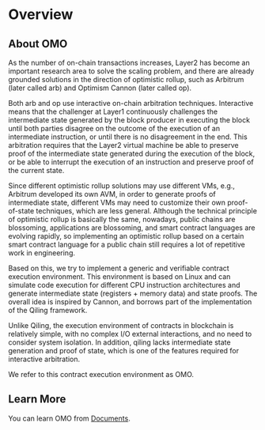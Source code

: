 Overview
===

## About OMO

As the number of on-chain transactions increases, Layer2 has become an important research area to solve the scaling problem, and there are already grounded solutions in the direction of optimistic rollup, such as Arbitrum (later called arb) and Optimism Cannon (later called op).

Both arb and op use interactive on-chain arbitration techniques. Interactive means that the challenger at Layer1 continuously challenges the intermediate state generated by the block producer in executing the block until both parties disagree on the outcome of the execution of an intermediate instruction, or until there is no disagreement in the end. This arbitration requires that the Layer2 virtual machine be able to preserve proof of the intermediate state generated during the execution of the block, or be able to interrupt the execution of an instruction and preserve proof of the current state.

Since different optimistic rollup solutions may use different VMs, e.g., Arbitrum developed its own AVM, in order to generate proofs of intermediate state, different VMs may need to customize their own proof-of-state techniques, which are less general. Although the technical principle of optimistic rollup is basically the same, nowadays, public chains are blossoming, applications are blossoming, and smart contract languages are evolving rapidly, so implementing an optimistic rollup based on a certain smart contract language for a public chain still requires a lot of repetitive work in engineering.

Based on this, we try to implement a generic and verifiable contract execution environment. This environment is based on Linux and can simulate code execution for different CPU instruction architectures and generate intermediate state (registers + memory data) and state proofs. The overall idea is inspired by Cannon, and borrows part of the implementation of the Qiling framework.

Unlike Qiling, the execution environment of contracts in blockchain is relatively simple, with no complex I/O external interactions, and no need to consider system isolation. In addition, qiling lacks intermediate state generation and proof of state, which is one of the features required for interactive arbitration.

We refer to this contract execution environment as OMO.

## Learn More

You can learn OMO from [Documents](guidelines.md).
